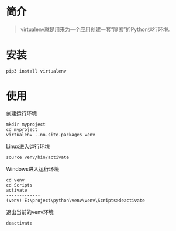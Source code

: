 # 简介
> virtualenv就是用来为一个应用创建一套“隔离”的Python运行环境。

# 安装
```
pip3 install virtualenv
```

# 使用
创建运行环境
```
mkdir myproject
cd myproject
virtualenv --no-site-packages venv
```
Linux进入运行环境
```
source venv/bin/activate
```
Windows进入运行环境
```
cd venv
cd Scripts
activate
-------------
(venv) E:\project\python\venv\venv\Scripts>deactivate
```

退出当前的venv环境
```
deactivate 
```

